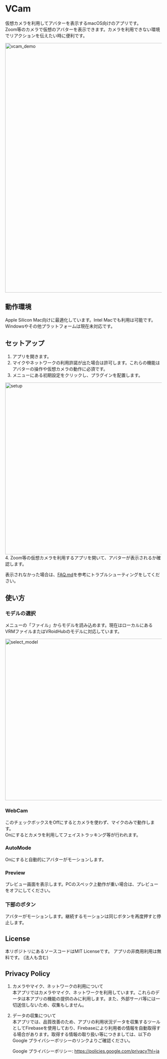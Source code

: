 # VCam
仮想カメラを利用してアバターを表示するmacOS向けのアプリです。  
Zoom等のカメラで仮想のアバターを表示できます。カメラを利用できない環境でリアクションを伝えたい時に便利です。

<img width="800px" alt="vcam_demo" src="https://user-images.githubusercontent.com/8188636/153762117-8de67096-02f0-4b21-a265-0e77cc7f82b1.png">

## 動作環境
Apple Silicon Mac向けに最適化しています。Intel Macでも利用は可能です。  
Windowsやその他プラットフォームは現在未対応です。

## セットアップ
1. アプリを開きます。
2. マイクやネットワークの利用許諾が出た場合は許可します。これらの機能はアバターの操作や仮想カメラの動作に必須です。
3. メニューにある初期設定をクリックし、プラグインを配置します。
  <img width="551" alt="setup" src="https://user-images.githubusercontent.com/8188636/153762324-dfb814f8-00e5-4508-95c6-726cf852619f.png">
4. Zoom等の仮想カメラを利用するアプリを開いて、アバターが表示されるか確認します。

表示されなかった場合は、[FAQ.md](FAQ.md)を参考にトラブルシューティングをしてください。

## 使い方
### モデルの選択
メニューの「ファイル」からモデルを読み込めます。現在はローカルにあるVRMファイルまたはVRoidHubのモデルに対応しています。

<img width="518" alt="select_model" src="https://user-images.githubusercontent.com/8188636/153762599-331628fb-8a99-444e-ab10-221ccd5e7531.png">

### WebCam
このチェックボックスをOffにするとカメラを使わず、マイクのみで動作します。  
Onにするとカメラを利用してフェイストラッキング等が行われます。

### AutoMode
Onにすると自動的にアバターがモーションします。

### Preview
プレビュー画面を表示します。PCのスペック上動作が重い場合は、プレビューをオフにしてください。

### 下部のボタン
アバターがモーションします。継続するモーションは同じボタンを再度押すと停止します。

## License
本リポジトリにあるソースコードはMIT Licenseです。
アプリの非商用利用は無料です。 (法人も含む)

## Privacy Policy

1. カメラやマイク、ネットワークの利用について  
本アプリではカメラやマイク、ネットワークを利用しています。これらのデータは本アプリの機能の提供のみに利用します。また、外部サーバ等には一切送信しないため、収集もしません。

2. データの収集について  
本アプリでは、品質改善のため、アプリの利用状況データを収集するツールとしてFirebaseを使用しており、Firebaseにより利用者の情報を自動取得する場合があります。取得する情報の取り扱い等につきましては、以下のGoogle プライバシーポリシーのリンクよりご確認ください。

    Google プライバシーポリシー: https://policies.google.com/privacy?hl=ja

